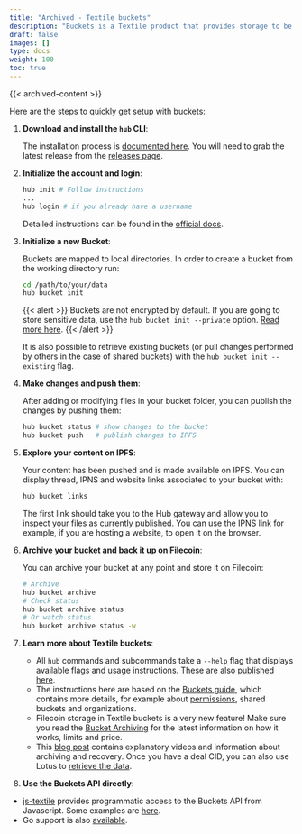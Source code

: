 ```yaml
---
title: "Archived - Textile buckets"
description: "Buckets is a Textile product that provides storage to be used in a very similar fashion as standard cloud storage, but using IPFS and Filecoin under the hood."
draft: false
images: []
type: docs
weight: 100
toc: true
---
```


{{< archived-content >}}

Here are the steps to quickly get setup with buckets:

1. **Download and install the `hub` CLI**:

   The installation process is [documented here](https://docs.textile.io/hub/accounts/). You will need to grab the latest release from the [releases page](https://github.com/textileio/textile/releases/latest).

1. **Initialize the account and login**:

   ```sh
   hub init # Follow instructions
   ...
   hub login # if you already have a username
   ```

   Detailed instructions can be found in the [official docs](https://docs.textile.io/hub/accounts/#account-setup).

1. **Initialize a new Bucket**:

   Buckets are mapped to local directories. In order to create a bucket from the working directory run:

   ```sh
   cd /path/to/your/data
   hub bucket init
   ```

   {{< alert  >}}
   Buckets are not encrypted by default. If you are going to store sensitive data, use the `hub bucket init --private` option. [Read more here](https://docs.textile.io/buckets/#encryption).
   {{< /alert >}}

   It is also possible to retrieve existing buckets (or pull changes performed by others in the case of shared buckets) with the `hub bucket init --existing` flag.

1. **Make changes and push them**:

   After adding or modifying files in your bucket folder, you can publish the changes by pushing them:

   ```sh
   hub bucket status # show changes to the bucket
   hub bucket push   # publish changes to IPFS
   ```

1. **Explore your content on IPFS**:

   Your content has been pushed and is made available on IPFS. You can display thread, IPNS and website links associated to your bucket with:

   ```sh
   hub bucket links
   ```

   The first link should take you to the Hub gateway and allow you to inspect your files as currently published. You can use the IPNS link for example, if you are hosting a website, to open it on the browser.

1. **Archive your bucket and back it up on Filecoin**:

   You can archive your bucket at any point and store it on Filecoin:

   ```sh
   # Archive
   hub bucket archive
   # Check status
   hub bucket archive status
   # Or watch status
   hub bucket archive status -w
   ```

1. **Learn more about Textile buckets**:

   - All `hub` commands and subcommands take a `--help` flag that displays available flags and usage instructions. These are also [published here](https://docs.textile.io/hub/cli/hub_buck/).
   - The instructions here are based on the [Buckets guide](https://docs.textile.io/buckets/), which contains more details, for example about [permissions](https://docs.textile.io/buckets/permissions/), shared buckets and organizations.
   - Filecoin storage in Textile buckets is a very new feature! Make sure you read the [Bucket Archiving](https://docs.textile.io/buckets/archiving/) for the latest information on how it works, limits and price.
   - This [blog post](https://blog.textile.io/buckets-diffing-syncing-archiving/) contains explanatory videos and information about archiving and recovery. Once you have a deal CID, you can also use Lotus to [retrieve the data](https://lotus.filecoin.io/docs/developers/retrieve-data/).

1. **Use the Buckets API directly**:

- [js-textile](https://textileio.github.io/js-textile/docs/hub.buckets) provides programmatic access to the Buckets API from Javascript. Some examples are [here](https://github.com/textileio/js-examples).
- Go support is also [available](https://docs.textile.io/tutorials/go/getting-started/).
